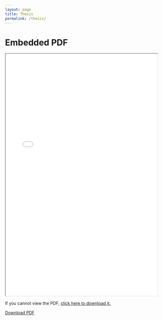 ```yaml
---
layout: page
title: Thesis
permalink: /thesis/
---
```


# Embedded PDF

<iframe src="/files/thesis.pdf" style="width:100%; height:800px;"></iframe>

<p>If you cannot view the PDF, <a href="files/thesis.pdf" download>click here to download it.</a></p>

<div class="download-link">
  <a href="/files/thesis.pdf" download>Download PDF</a>
</div>
